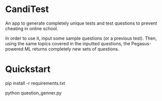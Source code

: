 # CandiTest
An app to generate completely unique tests and test questions to prevent cheating in online school. 

In order to use it, input some sample questions (or a previous test). Then, using the same topics covered in the inputted questions, the Pegasus-powered ML returns completely new sets of questions.

# Quickstart

pip install -r requirements.txt

python question_genner.py
